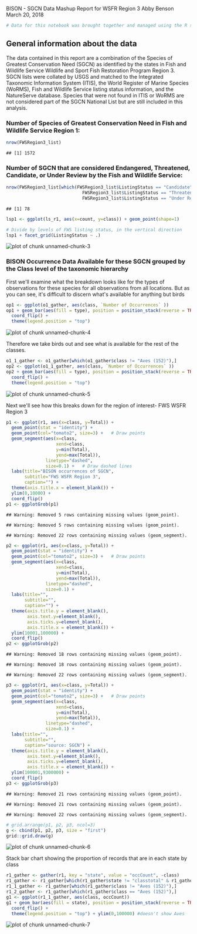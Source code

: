 BISON - SGCN Data Mashup Report for WSFR Region 3
Abby Benson  
March 20, 2018  


```r
# Data for this notebook was brought together and managed using the R script BISON_SGCN_Mashup_FWSRegion3.R
```

## General information about the data
The data contained in this report are a combination of the Species of Greatest Conservation Need (SGCN) as identified by the states in Fish
and Wildlife Service Wildlife and Sport Fish Restoration Program Region 3. SGCN lists were collated by USGS and matched to the Integrated 
Taxonomic Information System (ITIS), the World Register of Marine Species (WoRMS), Fish and Wildlife Service listing status information, 
and the NatureServe database. Species that were not found in ITIS or WoRMS are not considered part of the SGCN National List but are still 
included in this analysis.




### Number of Species of Greatest Conservation Need in Fish and Wildlife Service Region 1:


```r
nrow(FWSRegion3_list)
```

```
## [1] 1572
```


### Number of SGCN that are considered Endangered, Threatened, Candidate, or Under Review by the Fish and Wildlife Service:


```r
nrow(FWSRegion3_list[which(FWSRegion3_list$ListingStatus == "Candidate" | FWSRegion3_list$ListingStatus == "Endangered" | 
                             FWSRegion3_list$ListingStatus == "Threatened" | 
                             FWSRegion3_list$ListingStatus == "Under Review in the Candidate or Petition Process"),])
```

```
## [1] 78
```

```r
lsp1 <- ggplot(ls_r1, aes(x=count, y=class)) + geom_point(shape=1)

# Divide by levels of FWS listing status, in the vertical direction
lsp1 + facet_grid(ListingStatus ~ .)
```

![plot of chunk unnamed-chunk-3](figure/unnamed-chunk-3-1.png)


### BISON Occurrence Data Available for these SGCN grouped by the Class level of the taxonomic hierarchy
First we'll examine what the breakdown looks like for the types of observations for these species for all observations from all locations.
But as you can see, it's difficult to discern what's available for anything but birds


```r
op1 <- ggplot(o1_gather, aes(class, `Number of Occurrences` ))
op1 + geom_bar(aes(fill = type), position = position_stack(reverse = TRUE), stat = "identity") +
  coord_flip() +
  theme(legend.position = "top") 
```

![plot of chunk unnamed-chunk-4](figure/unnamed-chunk-4-1.png)

Therefore we take birds out and see what is available for the rest of the classes.


```r
o1_1_gather <- o1_gather[which(o1_gather$class != "Aves (152)"),]
op2 <- ggplot(o1_1_gather, aes(class, `Number of Occurrences` ))
op2 + geom_bar(aes(fill = type), position = position_stack(reverse = TRUE), stat = "identity") +
  coord_flip() +
  theme(legend.position = "top") 
```

![plot of chunk unnamed-chunk-5](figure/unnamed-chunk-5-1.png)

Next we'll see how this breaks down for the region of interest- FWS WSFR Region 3


```r
p1 <- ggplot(r1, aes(x=class, y=Total)) + 
  geom_point(stat = "identity") +
  geom_point(col="tomato2", size=3) +   # Draw points
  geom_segment(aes(x=class, 
                   xend=class, 
                   y=min(Total), 
                   yend=max(Total)), 
               linetype="dashed", 
               size=0.1) +   # Draw dashed lines
  labs(title="BISON occurrences of SGCN", 
       subtitle="FWS WSFR Region 3", 
       caption="") +  
  theme(axis.title.x = element_blank()) +
  ylim(0,10000) +
  coord_flip()
p1 <- ggplotGrob(p1)
```

```
## Warning: Removed 5 rows containing missing values (geom_point).

## Warning: Removed 5 rows containing missing values (geom_point).
```

```
## Warning: Removed 22 rows containing missing values (geom_segment).
```

```r
p2 <- ggplot(r1, aes(x=class, y=Total)) + 
  geom_point(stat = "identity") +
  geom_point(col="tomato2", size=3) +   # Draw points
  geom_segment(aes(x=class, 
                   xend=class, 
                   y=min(Total), 
                   yend=max(Total)), 
               linetype="dashed", 
               size=0.1) + 
  labs(title="", 
       subtitle="", 
       caption="") + 
  theme(axis.title.y = element_blank(),
        axis.text.y=element_blank(),
        axis.ticks.y=element_blank(),
        axis.title.x = element_blank()) +
  ylim(10001,100000) +
  coord_flip()
p2 <- ggplotGrob(p2)
```

```
## Warning: Removed 18 rows containing missing values (geom_point).
```

```
## Warning: Removed 18 rows containing missing values (geom_point).
```

```
## Warning: Removed 22 rows containing missing values (geom_segment).
```

```r
p3 <- ggplot(r1, aes(x=class, y=Total)) + 
  geom_point(stat = "identity") +
  geom_point(col="tomato2", size=3) +   # Draw points
  geom_segment(aes(x=class, 
                   xend=class, 
                   y=min(Total), 
                   yend=max(Total)), 
               linetype="dashed", 
               size=0.1) +
  labs(title="", 
       subtitle="", 
       caption="source: SGCN") + 
  theme(axis.title.y = element_blank(),
        axis.text.y=element_blank(),
        axis.ticks.y=element_blank(),
        axis.title.x = element_blank()) +
  ylim(100001,9300000) + 
  coord_flip()
p3 <- ggplotGrob(p3)
```

```
## Warning: Removed 21 rows containing missing values (geom_point).
```

```
## Warning: Removed 21 rows containing missing values (geom_point).
```

```
## Warning: Removed 22 rows containing missing values (geom_segment).
```

```r
# grid.arrange(p1, p2, p3, ncol=3)
g <- cbind(p1, p2, p3, size = "first")
grid::grid.draw(g)
```

![plot of chunk unnamed-chunk-6](figure/unnamed-chunk-6-1.png)


Stack bar chart showing the proportion of records that are in each state by class


```r
r1_gather <- gather(r1, key = "state", value = "occCount", -class)
r1_gather <- r1_gather[which(r1_gather$state != "classtotal" & r1_gather$state != "Total"),]
r1_1_gather <- r1_gather[which(r1_gather$class != "Aves (152)"),]
r1_2_gather <- r1_gather[which(r1_gather$class == "Aves (152)"),]
g1 <- ggplot(r1_1_gather, aes(class, occCount))
g1 + geom_bar(aes(fill = state), position = position_stack(reverse = TRUE), stat = "identity") +
  coord_flip() +
  theme(legend.position = "top") + ylim(0,100000) #doesn't show Aves
```

![plot of chunk unnamed-chunk-7](figure/unnamed-chunk-7-1.png)

